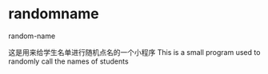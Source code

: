 # randomname
random-name

这是用来给学生名单进行随机点名的一个小程序
This is a small program used to randomly call the names of students
